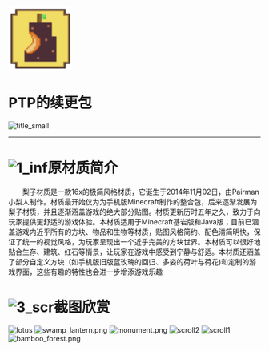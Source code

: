  <img src="pack.png" width = "128" height = "128"/>


# PTP的续更包
![title_small](https://ooo.0o0.ooo/2018/04/15/5ad35aaeb7ceb.png)


----
# ![1_inf](https://ooo.0o0.ooo/2018/04/15/5ad356c68a689.png)原材质简介
　　梨子材质是一款16x的极简风格材质，它诞生于2014年11月02日，由Pairman小梨人制作。材质最开始仅为为手机版Minecraft制作的整合包，后来逐渐发展为梨子材质，并且逐渐涵盖游戏的绝大部分贴图。材质更新历时五年之久，致力于向玩家提供更舒适的游戏体验。本材质适用于Minecraft基岩版和Java版；目前已涵盖游戏内近乎所有的方块、物品和生物等材质，贴图风格简约、配色清简明快，保证了统一的视觉风格，为玩家呈现出一个近乎完美的方块世界。本材质可以很好地贴合生存、建筑、红石等情景，让玩家在游戏中感受到宁静与舒适。本材质还涵盖了部分自定义方块（如手机版旧版蓝玫瑰的回归、多姿的荷叶与荷花)和定制的游戏界面，这些有趣的特性也会进一步增添游戏乐趣

# ![3_scr](https://ooo.0o0.ooo/2018/04/15/5ad356e2418e9.png)截图欣赏
![lotus](https://ooo.0o0.ooo/2018/04/15/5ad347677c7c7.png)
![swamp_lantern.png](https://i.loli.net/2019/02/09/5c5dc1212aa1b.png)
![monument.png](https://i.loli.net/2019/02/09/5c5dc11cf41f3.png)
![scroll2](https://ooo.0o0.ooo/2018/04/15/5ad3482c14db9.png)
![scroll1](https://ooo.0o0.ooo/2018/04/15/5ad3481429b8d.png)
![bamboo_forest.png](https://i.loli.net/2019/02/09/5c5dc11a6d1b0.png)
